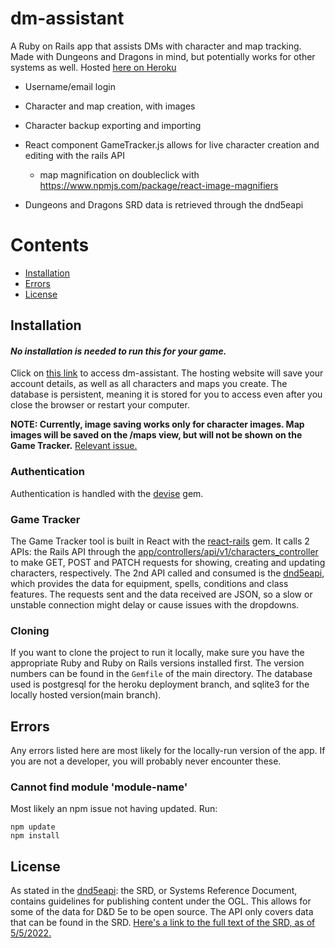 # dm-assistant

A Ruby on Rails app that assists DMs with character and map tracking. Made with Dungeons and Dragons in mind, but potentially works for other systems as well. Hosted [here on Heroku](https://fierce-wave-86598.herokuapp.com/)

- Username/email login

- Character and map creation, with images

- Character backup exporting and importing

- React component GameTracker.js allows for live character creation and editing with the rails API
  - map magnification on doubleclick with https://www.npmjs.com/package/react-image-magnifiers
  
- Dungeons and Dragons SRD data is retrieved through the dnd5eapi


# Contents  

- [Installation](#install)  
- [Errors](#errors)
- [License](#license)

<a name="install"/>

## Installation

#### **_No installation is needed to run this for your game._** 
Click on [this link](https://fierce-wave-86598.herokuapp.com/) to access dm-assistant. The hosting website will save your account details, as well as all characters and maps you create. The database is persistent, meaning it is stored for you to access even after you close the browser or restart your computer. 

**NOTE: Currently, image saving works only for character images. Map images will be saved on the /maps view, but will not be shown on the Game Tracker.** [Relevant issue.](https://github.com/YiannisRoss/dm-assistant/issues/17) 

### Authentication

Authentication is handled with the [devise](https://github.com/heartcombo/devise) gem. 

### Game Tracker

The Game Tracker tool is built in React with the [react-rails](https://github.com/reactjs/react-rails) gem. It calls 2 APIs: the Rails API through the [app/controllers/api/v1/characters_controller](https://github.com/YiannisRoss/dm-assistant/blob/main/app/controllers/api/v1/characters_controller.rb) to make GET, POST and PATCH requests for showing, creating and updating characters, respectively. The 2nd API called and consumed is the [dnd5eapi](https://www.dnd5eapi.co/), which provides the data for equipment, spells, conditions and class features.
  The requests sent and the data received are JSON, so a slow or unstable connection might delay or cause issues with the dropdowns.

### Cloning

If you want to clone the project to run it locally, make sure you have the appropriate Ruby and Ruby on Rails versions installed first. The version numbers can be found in the `Gemfile` of the main directory. The database used is postgresql for the heroku deployment branch, and sqlite3 for the locally hosted version(main branch).


<a name="errors"/>

## Errors

Any errors listed here are most likely for the locally-run version of the app. If you are not a developer, you will probably never encounter these.

### Cannot find module 'module-name'

Most likely an npm issue not having updated. Run:
```
npm update
npm install
```

<a name="license"/>

## License

As stated in the [dnd5eapi](https://www.dnd5eapi.co/docs/#overview--faq): the SRD, or Systems Reference Document, contains guidelines for publishing content under the OGL. This allows for some of the data for D&D 5e to be open source. The API only covers data that can be found in the SRD. [Here's a link to the full text of the SRD, as of 5/5/2022.](https://media.wizards.com/2016/downloads/DND/SRD-OGL_V5.1.pdf)
